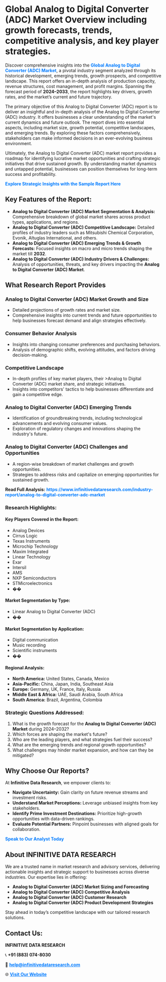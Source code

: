 <h1>Global Analog to Digital Converter (ADC) Market Overview including growth forecasts, trends, competitive analysis, and key player strategies.</h1>
<p>
Discover comprehensive insights into the 
<a href="https://www.infinitivedataresearch.com/industry-report/analog-to-digital-converter-adc-market" rel="dofollow" style="color: #007BFF; text-decoration: none;"><strong>Global Analog to Digital Converter (ADC) Market</strong></a>, a pivotal industry segment analyzed through its historical development, emerging trends, growth prospects, and competitive landscape. This report offers an in-depth analysis of production capacity, revenue structures, cost management, and profit margins. Spanning the forecast period of <strong>2024–2033</strong>, the report highlights key drivers, growth rates, and the market’s current and future trajectory.
</p>
<p>
The primary objective of this Analog to Digital Converter (ADC) report is to deliver an insightful and in-depth analysis of the Analog to Digital Converter (ADC) industry. It offers businesses a clear understanding of the market's current dynamics and future outlook. The report dives into essential aspects, including market size, growth potential, competitive landscapes, and emerging trends. By exploring these factors comprehensively, stakeholders can make informed decisions in an ever-evolving business environment.
</p>
<p>
Ultimately, the Analog to Digital Converter (ADC) market report provides a roadmap for identifying lucrative market opportunities and crafting strategic initiatives that drive sustained growth. By understanding market dynamics and untapped potential, businesses can position themselves for long-term success and profitability.
</p>
<p>
<a href="https://www.infinitivedataresearch.com/request-sample/reportId=109719" style="color: #007BFF; text-decoration: none;"><strong>Explore Strategic Insights with the Sample Report Here</strong></a>
</p>

<h2>Key Features of the Report:</h2>
<ul>
<li><strong>Analog to Digital Converter (ADC) Market Segmentation & Analysis:</strong> Comprehensive breakdown of global market shares across product types, applications, and regions.</li>
<li><strong>Analog to Digital Converter (ADC) Competitive Landscape:</strong> Detailed profiles of industry leaders such as Mitsubishi Chemical Corporation, Evonik, Altuglas International, and others.</li>
<li><strong>Analog to Digital Converter (ADC) Emerging Trends & Growth Forecasts:</strong> Focused insights on macro and micro trends shaping the market till <strong>2032</strong>.</li>
<li><strong>Analog to Digital Converter (ADC) Industry Drivers & Challenges:</strong> Analysis of opportunities, threats, and key drivers impacting the <strong>Analog to Digital Converter (ADC) Market</strong>.</li>
</ul>

<h2>What Research Report Provides</h2>
<h3>Analog to Digital Converter (ADC) Market Growth and Size</h3>
<ul>
<li>Detailed projections of growth rates and market size.</li>
<li>Comprehensive insights into current trends and future opportunities to help businesses forecast demand and align strategies effectively.</li>
</ul>

<h3>Consumer Behavior Analysis</h3>
<ul>
<li>Insights into changing consumer preferences and purchasing behaviors.</li>
<li>Analysis of demographic shifts, evolving attitudes, and factors driving decision-making.</li>
</ul>

<h3>Competitive Landscape</h3>
<ul>
<li>In-depth profiles of key market players, their >Analog to Digital Converter (ADC) market share, and strategic initiatives.</li>
<li>Insights into competitors' tactics to help businesses differentiate and gain a competitive edge.</li>
</ul>

<h3>Analog to Digital Converter (ADC) Emerging Trends</h3>
<ul>
<li>Identification of groundbreaking trends, including technological advancements and evolving consumer values.</li>
<li>Exploration of regulatory changes and innovations shaping the industry's future.</li>
</ul>

<h3>Analog to Digital Converter (ADC) Challenges and Opportunities</h3>
<ul>
<li>A region-wise breakdown of market challenges and growth opportunities.</li>
<li>Strategies to address risks and capitalize on emerging opportunities for sustained growth.</li>
</ul>
<p><strong>Read Full Analysis:</strong> <a href="https://www.infinitivedataresearch.com/industry-report/analog-to-digital-converter-adc-market" rel="dofollow" style="color: #007BFF; text-decoration: none;"><strong>https://www.infinitivedataresearch.com/industry-report/analog-to-digital-converter-adc-market</strong></a></p>
<h3>Research Highlights:</h3>
<h4>Key Players Covered in the Report:</h4>
<ul><li>Analog Devices</li><li>Cirrus Logic</li><li>Texas Instruments</li><li>Microchip Technology</li><li>Maxim Integrated</li><li>Linear Technology</li><li>Exar</li><li>Intersil</li><li>AMS</li><li>NXP Semiconductors</li><li>STMicroelectronics</li><li>��</li></ul>
<h4>Market Segmentation by Type:</h4>
<ul><li>Linear Analog to Digital Converter (ADC)</li><li>��</li></ul>
<h4>Market Segmentation by Application:</h4>
<ul><li>Digital communication</li><li>Music recording</li><li>Scientific instruments</li><li>��</li></ul>

<h4>Regional Analysis:</h4>
<ul>
<li><strong>North America:</strong> United States, Canada, Mexico</li>
<li><strong>Asia-Pacific:</strong> China, Japan, India, Southeast Asia</li>
<li><strong>Europe:</strong> Germany, UK, France, Italy, Russia</li>
<li><strong>Middle East & Africa:</strong> UAE, Saudi Arabia, South Africa</li>
<li><strong>South America:</strong> Brazil, Argentina, Colombia</li>
</ul>

<h3>Strategic Questions Addressed:</h3>
<ol>
<li>What is the growth forecast for the <strong>Analog to Digital Converter (ADC) Market</strong> during 2024–2032?</li>
<li>Which forces are shaping the market's future?</li>
<li>Who are the leading players, and what strategies fuel their success?</li>
<li>What are the emerging trends and regional growth opportunities?</li>
<li>What challenges may hinder market expansion, and how can they be mitigated?</li>
</ol>

<h2>Why Choose Our Reports?</h2>
<p>At <strong>Infinitive Data Research</strong>, we empower clients to:</p>
<ul>
<li><strong>Navigate Uncertainty:</strong> Gain clarity on future revenue streams and investment risks.</li>
<li><strong>Understand Market Perceptions:</strong> Leverage unbiased insights from key stakeholders.</li>
<li><strong>Identify Prime Investment Destinations:</strong> Prioritize high-growth opportunities with data-driven rankings.</li>
<li><strong>Evaluate Potential Partners:</strong> Pinpoint businesses with aligned goals for collaboration.</li>
</ul>
<p><a href="https://www.infinitivedataresearch.com/industry-report/analog-to-digital-converter-adc-market" rel="dofollow" style="color: #007BFF; text-decoration: none;"><strong>Speak to Our Analyst Today</strong></a></p>

<h2>About INFINITIVE DATA RESEARCH</h2>
<p>We are a trusted name in market research and advisory services, delivering actionable insights and strategic support to businesses across diverse industries. Our expertise lies in offering:</p>
<ul>
<li><strong>Analog to Digital Converter (ADC) Market Sizing and Forecasting</strong></li>
<li><strong>Analog to Digital Converter (ADC) Competitive Analysis</strong></li>
<li><strong>Analog to Digital Converter (ADC) Customer Research</strong></li>
<li><strong>Analog to Digital Converter (ADC) Product Development Strategies</strong></li>
</ul>
<p>Stay ahead in today’s competitive landscape with our tailored research solutions.</p>

<h2>Contact Us:</h2>
<p><strong>INFINITIVE DATA RESEARCH</strong></p>
<p>📞 <strong>+91 (883) 074-8030</strong></p>
<p>📧 <strong><a href="mailto:help@infinitivedataresearch.com" style="color: #007BFF;">help@infinitivedataresearch.com</a></strong></p>
<p>🌐 <strong><a href="https://www.infinitivedataresearch.com" rel="dofollow" style="color: #007BFF;">Visit Our Website</a></strong></p>